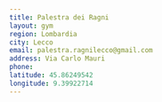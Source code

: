 ```yaml
---
title: Palestra dei Ragni
layout: gym
region: Lombardia
city: Lecco
email: palestra.ragnilecco@gmail.com
address: Via Carlo Mauri 
phone: 
latitude: 45.86249542
longitude: 9.39922714
---
```


